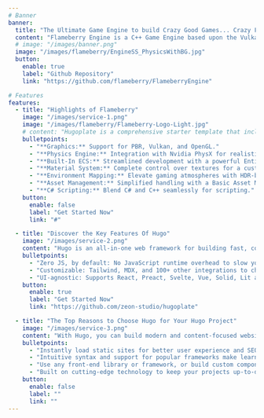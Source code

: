 ```yaml
---
# Banner
banner:
  title: "The Ultimate Game Engine to build Crazy Good Games... Crazy Fast."
  content: "Flameberry Engine is a C++ Game Engine based upon the Vulkan Graphics API and is currently under development. The goal is to build a capable fast and efficient 3D game engine which can ship games on platforms like macOS, Windows, and Linux, and maybe Consoles, PlayStations, Android and iOS in the future!"
  # image: "/images/banner.png"
  image: "/images/flameberry/EngineSS_PhysicsWithBG.jpg"
  button:
    enable: true
    label: "Github Repository"
    link: "https://github.com/flameberry/FlameberryEngine"

# Features
features:
  - title: "Highlights of Flameberry"
    image: "/images/service-1.png"
    image: "/images/flameberry/Flameberry-Logo-Light.jpg"
    # content: "Hugoplate is a comprehensive starter template that includes everything you need to get started with your Hugo project. What's Included in Hugoplate"
    bulletpoints:
      - "**Graphics:** Support for PBR, Vulkan, and OpenGL."
      - "**Physics Engine:** Integration with Nvidia PhysX for realistic in-game physics."
      - "**Built-In ECS:** Streamlined development with a powerful Entity-Component-System."
      - "**Material System:** Complete control over textures for a customized visual experience."
      - "**Environment Mapping:** Elevate gaming atmospheres with HDR-based Environment Mapping."
      - "**Asset Management:** Simplified handling with a Basic Asset Manager for efficient resource management."
      - "**C# Scripting:** Blend C# and C++ seamlessly for scripting."
    button:
      enable: false
      label: "Get Started Now"
      link: "#"

  - title: "Discover the Key Features Of Hugo"
    image: "/images/service-2.png"
    content: "Hugo is an all-in-one web framework for building fast, content-focused websites. It offers a range of exciting features for developers and website creators. Some of the key features are:"
    bulletpoints:
      - "Zero JS, by default: No JavaScript runtime overhead to slow you down."
      - "Customizable: Tailwind, MDX, and 100+ other integrations to choose from."
      - "UI-agnostic: Supports React, Preact, Svelte, Vue, Solid, Lit and more."
    button:
      enable: true
      label: "Get Started Now"
      link: "https://github.com/zeon-studio/hugoplate"

  - title: "The Top Reasons to Choose Hugo for Your Hugo Project"
    image: "/images/service-3.png"
    content: "With Hugo, you can build modern and content-focused websites without sacrificing performance or ease of use."
    bulletpoints:
      - "Instantly load static sites for better user experience and SEO."
      - "Intuitive syntax and support for popular frameworks make learning and using Hugo a breeze."
      - "Use any front-end library or framework, or build custom components, for any project size."
      - "Built on cutting-edge technology to keep your projects up-to-date with the latest web standards."
    button:
      enable: false
      label: ""
      link: ""
---
```

